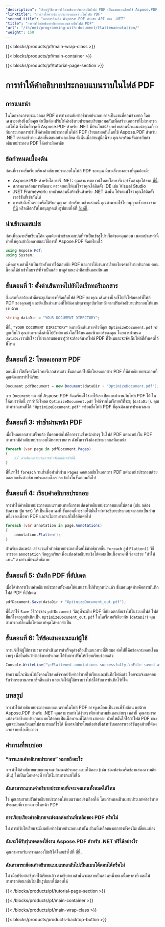 ```yaml
---
"description": "เรียนรู้วิธีการทำให้คำอธิบายประกอบในไฟล์ PDF เป็นแบบแบนโดยใช้ Aspose.PDF สำหรับ .NET ในคู่มือนี้ ทำให้กระบวนการจัดการ PDF ของคุณง่ายขึ้นด้วยบทช่วยสอนโดยละเอียดของเรา"
"linktitle": "การทำให้คำอธิบายประกอบแบนราบในไฟล์ PDF"
"second_title": "เอกสารอ้างอิง Aspose.PDF สำหรับ API ของ .NET"
"title": "การทำให้คำอธิบายประกอบแบนราบในไฟล์ PDF"
"url": "/th/net/programming-with-document/flattenannotation/"
"weight": 150
---
```


{{< blocks/products/pf/main-wrap-class >}}

{{< blocks/products/pf/main-container >}}

{{< blocks/products/pf/tutorial-page-section >}}

# การทำให้คำอธิบายประกอบแบนราบในไฟล์ PDF

## การแนะนำ

ในโลกของการประมวลผล PDF การทำงานกับคำอธิบายประกอบอาจเป็นงานที่ค่อนข้างยาก โดยเฉพาะอย่างยิ่งเมื่อคุณจำเป็นต้องปรับให้คำอธิบายประกอบเรียบเสมอกันเพื่อสร้างเอกสารที่ไม่สามารถแก้ไขได้ ซึ่งนั่นคือจุดที่ Aspose.PDF สำหรับ .NET มีประโยชน์! บทช่วยสอนนี้จะแนะนำคุณเกี่ยวกับกระบวนการปรับให้คำอธิบายประกอบในไฟล์ PDF เรียบเสมอกันโดยใช้ Aspose.PDF สำหรับ .NET เราจะอธิบายแต่ละขั้นตอนอย่างละเอียด ดังนั้นเมื่ออ่านคู่มือนี้จบ คุณจะพร้อมจัดการกับคำอธิบายประกอบ PDF ได้อย่างมืออาชีพ

## ข้อกำหนดเบื้องต้น

ก่อนที่เราจะเริ่มเรียบเรียงคำอธิบายประกอบในไฟล์ PDF ของคุณ มีบางสิ่งบางอย่างที่คุณต้องมี:

- Aspose.PDF สำหรับไลบรารี .NET: คุณสามารถดาวน์โหลดไลบรารีเวอร์ชันล่าสุดได้จาก [ที่นี่](https://releases-aspose.com/pdf/net/).
- สภาพแวดล้อมการพัฒนา: ตรวจสอบให้แน่ใจว่าคุณได้ติดตั้ง IDE เช่น Visual Studio
- .NET Framework: บทช่วยสอนนี้สร้างขึ้นสำหรับ .NET ดังนั้น โปรดแน่ใจว่าคุณได้ติดตั้งเวอร์ชันที่เข้ากันได้
- การเข้าถึงชั่วคราวหรือได้รับอนุญาต: สำหรับบทช่วยสอนนี้ คุณสามารถใช้ใบอนุญาตชั่วคราวจาก [ที่นี่](https://purchase.aspose.com/temporary-license/) หรือเลือกรับใบอนุญาตเต็มรูปแบบได้ที่ [ลิงค์นี้](https://purchase-aspose.com/buy).

## นำเข้าเนมสเปซ

ก่อนที่คุณจะเริ่มเขียนโค้ด คุณต้องนำเข้าเนมสเปซที่จำเป็นเข้าสู่โปรเจ็กต์ของคุณก่อน เนมสเปซเหล่านี้ช่วยให้คุณเข้าถึงคลาสและวิธีการที่ Aspose.PDF จัดเตรียมไว้

```csharp
using Aspose.Pdf;
using System;
```

แพ็คเกจเหล่านี้จำเป็นสำหรับการโต้ตอบกับ PDF และการใช้งานการเรียบเรียงคำอธิบายประกอบ ตอนนี้คุณได้นำเข้าไลบรารีที่จำเป็นแล้ว มาดูคำแนะนำทีละขั้นตอนกันเลย

## ขั้นตอนที่ 1: ตั้งค่าเส้นทางไปยังไดเร็กทอรีเอกสาร

สิ่งแรกที่เราต้องทำคือระบุเส้นทางที่จัดเก็บไฟล์ PDF ของคุณ เส้นทางนี้จะชี้ไปยังโฟลเดอร์ที่ไฟล์ PDF ของคุณอยู่ และยังเป็นตำแหน่งที่ไฟล์เอาต์พุตจะถูกบันทึกหลังจากปรับคำอธิบายประกอบให้แบนราบด้วย

```csharp
string dataDir = "YOUR DOCUMENT DIRECTORY";
```

ที่นี่, `"YOUR DOCUMENT DIRECTORY"` หมายถึงเส้นทางจริงที่คุณ `OptimizeDocument.pdf` จะถูกเก็บไว้ คุณสามารถตั้งค่านี้ไปยังตำแหน่งใดก็ได้บนคอมพิวเตอร์ของคุณ โดยการกำหนด `dataDir`เรามั่นใจว่าโปรแกรมของเรารู้ว่าจะต้องค้นหาไฟล์ PDF ที่ไหนและจะจัดเก็บไฟล์ที่อัพเดตไว้ที่ไหน 

## ขั้นตอนที่ 2: โหลดเอกสาร PDF

ตอนนี้เราได้ตั้งค่าไดเร็กทอรีเอกสารแล้ว ขั้นตอนต่อไปคือโหลดเอกสาร PDF ที่มีคำอธิบายประกอบที่คุณต้องการทำให้เรียบ

```csharp
Document pdfDocument = new Document(dataDir + "OptimizeDocument.pdf");
```

การ `Document` คลาสที่ Aspose.PDF จัดเตรียมไว้ช่วยให้เราเปิดและทำงานกับไฟล์ PDF ได้ ในโค้ดบรรทัดนี้ เรากำลังโหลด `OptimizeDocument.pdf` ไฟล์จากไดเร็กทอรีที่ระบุ (`dataDir`). คุณสามารถแทนที่ได้ `"OptimizeDocument.pdf"` พร้อมชื่อไฟล์ PDF ที่คุณต้องการประมวลผล

## ขั้นตอนที่ 3: ทำซ้ำผ่านหน้า PDF

เมื่อโหลดเอกสารเสร็จแล้ว ขั้นตอนต่อไปคือการวนซ้ำหน้าต่างๆ ในไฟล์ PDF แต่ละหน้าใน PDF สามารถมีคำอธิบายประกอบได้หลายรายการ ดังนั้นเราจึงต้องประมวลผลทีละหน้า

```csharp
foreach (var page in pdfDocument.Pages)
{
    // คำอธิบายกระบวนการสำหรับแต่ละหน้าที่นี่
}
```

ที่นี่เราใช้ `foreach` วนซ้ำเพื่อทำซ้ำผ่าน `Pages` คอลเลกชันในเอกสาร PDF แต่ละหน้าประกอบด้วยคอลเลกชันคำอธิบายประกอบซึ่งเราจะเข้าถึงในขั้นตอนถัดไป

## ขั้นตอนที่ 4: เรียบคำอธิบายประกอบ

การทำให้คำอธิบายประกอบแบนราบหมายถึงการแปลงคำอธิบายประกอบแบบโต้ตอบ (เช่น กล่องข้อความ ปุ่ม ฯลฯ) ให้เป็นเนื้อหาคงที่ ขั้นตอนนี้จะช่วยให้มั่นใจว่าคำอธิบายประกอบจะกลายเป็นส่วนหนึ่งของเนื้อหา PDF และจะไม่สามารถแก้ไขได้อีกต่อไป

```csharp
foreach (var annotation in page.Annotations)
{
    annotation.Flatten();
}
```

สำหรับแต่ละหน้า เราจะวนซ้ำคำอธิบายประกอบโดยใช้คำอธิบายอื่น `foreach` ลูป `Flatten()` วิธีการของ `annotation` วัตถุถูกเรียกเพื่อแปลงคำอธิบายเชิงโต้ตอบเป็นเนื้อหาคงที่ ซึ่งจะช่วย "ทำให้แบน" ลงอย่างมีประสิทธิภาพ

## ขั้นตอนที่ 5: บันทึก PDF ที่อัปเดต

เมื่อได้ทำการเรียบคำอธิบายประกอบทั้งหมดให้แบนราบไปทั่วทุกหน้าแล้ว ขั้นตอนสุดท้ายคือการบันทึกไฟล์ PDF ที่อัปเดต

```csharp
pdfDocument.Save(dataDir + "OptimizeDocument_out.pdf");
```

ที่นี่เราใช้ `Save` วิธีการของ `pdfDocument` วัตถุที่จะเก็บ PDF ที่อัปเดตกลับเข้าไปในระบบไฟล์ ไฟล์ที่แก้ไขจะถูกบันทึกเป็น `OptimizeDocument_out.pdf` ในไดเร็กทอรีเดียวกัน (`dataDir`) คุณสามารถเปลี่ยนชื่อไฟล์เอาท์พุตได้หากจำเป็น

## ขั้นตอนที่ 6: ให้ข้อเสนอแนะแก่ผู้ใช้

การแจ้งให้ผู้ใช้ทราบว่าการดำเนินการสำเร็จลุล่วงถือเป็นแนวทางที่ดีเสมอ ต่อไปนี้คือข้อความคอนโซลง่ายๆ เพื่อยืนยันว่าคำอธิบายประกอบได้รับการปรับให้เรียบเรียบร้อยแล้ว:

```csharp
Console.WriteLine("\nFlattened annotations successfully.\nFile saved at " + dataDir);
```

ข้อความนี้จะพิมพ์ไปยังคอนโซลหลังจากปรับคำอธิบายให้เรียบและบันทึกไฟล์แล้ว โดยจะแจ้งผลตอบรับว่ากระบวนการเสร็จสิ้นแล้ว และแจ้งให้ผู้ใช้ทราบว่าไฟล์ได้รับการบันทึกไว้ที่ใด

## บทสรุป

การทำให้คำอธิบายประกอบแบบแบนราบในไฟล์ PDF อาจดูเหมือนเป็นงานที่ซับซ้อน แต่ด้วย Aspose.PDF สำหรับ .NET คุณสามารถทำได้ง่ายๆ เพียงทำตามขั้นตอนง่ายๆ เหล่านี้ คุณสามารถแปลงคำอธิบายประกอบแบบโต้ตอบเป็นเนื้อหาคงที่ได้อย่างง่ายดาย ช่วยให้มั่นใจได้ว่าไฟล์ PDF ของคุณจะปลอดภัยและไม่สามารถแก้ไขได้ ซึ่งอาจมีประโยชน์อย่างยิ่งสำหรับเอกสารเวอร์ชันสุดท้ายที่ต้องแจกจ่ายหรือเก็บถาวร

## คำถามที่พบบ่อย

### “การแบนคำอธิบายประกอบ” หมายถึงอะไร
การทำให้คำอธิบายแบบแบนจะแปลงองค์ประกอบแบบโต้ตอบ (เช่น ช่องฟอร์มหรือช่องแสดงความคิดเห็น) ให้เป็นเนื้อหาคงที่ ทำให้ไม่สามารถแก้ไขได้

### ฉันสามารถแบนคำอธิบายประกอบที่เจาะจงแทนทั้งหมดได้ไหม
ใช่ คุณสามารถปรับคำอธิบายประกอบให้แบนราบอย่างเลือกได้ โดยกำหนดเป้าหมายประเภทคำอธิบายประกอบที่เจาะจงภายในหน้า PDF

### การเรียบเรียงคำอธิบายจะส่งผลต่อส่วนที่เหลือของ PDF หรือไม่
ไม่ การปรับให้เรียบจะมีผลกับคำอธิบายประกอบเท่านั้น ส่วนที่เหลือของเอกสารยังคงไม่เปลี่ยนแปลง

### ฉันจะได้รับรุ่นทดลองใช้งาน Aspose.PDF สำหรับ .NET ฟรีได้อย่างไร
คุณสามารถรับการทดลองใช้ฟรีได้โดยเข้าไปที่ [ที่นี่](https://releases-aspose.com/).

### ฉันสามารถย้อนคำอธิบายแบบแบนกลับไปเป็นแบบโต้ตอบได้หรือไม่
ไม่ เมื่อปรับคำอธิบายให้เรียบแล้ว คำอธิบายเหล่านั้นจะกลายเป็นส่วนหนึ่งของเนื้อหาคงที่ และไม่สามารถย้อนกลับไปเป็นรูปแบบโต้ตอบได้

{{< /blocks/products/pf/tutorial-page-section >}}

{{< /blocks/products/pf/main-container >}}

{{< /blocks/products/pf/main-wrap-class >}}

{{< blocks/products/products-backtop-button >}}